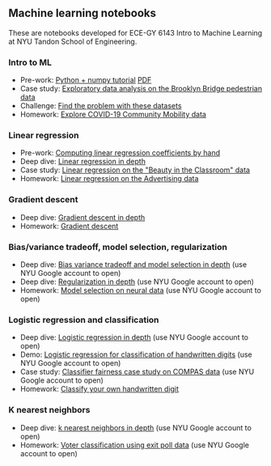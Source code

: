 ## Machine learning notebooks

These are notebooks developed for ECE-GY 6143 Intro to Machine Learning at NYU Tandon School of Engineering.

### Intro to ML

* Pre-work: [Python + numpy tutorial](https://colab.research.google.com/github/ffund/ml-notebooks/blob/master/notebooks/1-python-numpy-tutorial.ipynb) [PDF](notebooks/1-python-numpy-tutorial.pdf)
* Case study: [Exploratory data analysis on the Brooklyn Bridge pedestrian data](https://colab.research.google.com/github/ffund/ml-notebooks/blob/master/notebooks/1-exploratory-data-analysis.ipynb)
* Challenge: [Find the problem with these datasets](https://colab.research.google.com/github/ffund/ml-notebooks/blob/master/notebooks/1-explore-candidate-datasets.ipynb)
* Homework: [Explore COVID-19 Community Mobility data](https://colab.research.google.com/github/ffund/ml-notebooks/blob/master/notebooks/1-explore-hw.ipynb)

### Linear regression

* Pre-work: [Computing linear regression coefficients by hand](https://colab.research.google.com/github/ffund/ml-notebooks/blob/master/notebooks/2-compute-by-hand.ipynb)
* Deep dive: [Linear regression in depth](https://colab.research.google.com/github/ffund/ml-notebooks/blob/master/notebooks/2-linear-regression-deep-dive.ipynb)
* Case study: [Linear regression on the "Beauty in the Classroom" data](https://colab.research.google.com/github/ffund/ml-notebooks/blob/master/notebooks/2-linear-regression-case-study.ipynb)
* Homework: [Linear regression on the Advertising data](https://colab.research.google.com/github/ffund/ml-notebooks/blob/master/notebooks/2-advertising-hw.ipynb)

### Gradient descent

* Deep dive: [Gradient descent in depth](https://colab.research.google.com/github/ffund/ml-notebooks/blob/master/notebooks/3-gradient-descent-deep-dive.ipynb)
* Homework: [Gradient descent](https://colab.research.google.com/github/ffund/ml-notebooks/blob/master/notebooks/3-gradient-descent-hw.ipynb)

### Bias/variance tradeoff, model selection, regularization

* Deep dive: [Bias variance tradeoff and model selection in depth](https://colab.research.google.com/drive/1bgVlPfNk-Qi98JlPTJktJQNjLcNTL-8R?usp=sharing) (use NYU Google account to open)
* Deep dive: [Regularization in depth](https://colab.research.google.com/drive/1RrT-JDAouMyJWMMIpDs9rO--82cD0xdm?usp=sharing) (use NYU Google account to open)
* Homework: [Model selection on neural data](https://colab.research.google.com/drive/1RKVHfezDfY0ar6KB6QVkJNRpcJt20Tgy?usp=sharing) (use NYU Google account to open)

### Logistic regression and classification

* Deep dive: [Logistic regression in depth](https://colab.research.google.com/drive/19V8COW_A2Ny_cMtlalSlnBVrvO33huIs?usp=sharing) (use NYU Google account to open)
* Demo: [Logistic regression for classification of handwritten digits](https://colab.research.google.com/drive/13g6dimfRTjgABan1UqCOaZf1QEkzUN_J?usp=sharing) (use NYU Google account to open)
* Case study: [Classifier fairness case study on COMPAS data](https://colab.research.google.com/drive/1vWOoIlxsEdzZGsIiSgSUyZPRjZoKOABM?usp=sharing) (use NYU Google account to open)
* Homework: [Classify your own handwritten digit](https://colab.research.google.com/drive/1qy_j8ma_Yzyj4LlwDPaBMb7gMayhk0dH?usp=sharing)

### K nearest neighbors

* Deep dive: [k nearest neighbors in depth](https://colab.research.google.com/drive/1gYjAAX51RY4jWcVV7-sEcFNx0PIbDDE-?usp=sharing) (use NYU Google account to open)
* Homework: [Voter classification using exit poll data](https://colab.research.google.com/drive/1J6O6NGnQFhS_pj2LRx_C3LmRggVu46ah?usp=sharing) (use NYU Google account to open)
